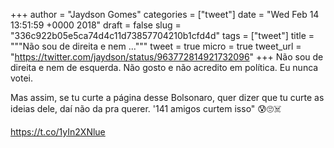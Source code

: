 
+++
author = "Jaydson Gomes"
categories = ["tweet"]
date = "Wed Feb 14 13:51:59 +0000 2018"
draft = false
slug = "336c922b05e5ca74d4c11d73857704210b1cfd4d"
tags = ["tweet"]
title = """Não sou de direita e nem ..."""
tweet = true
micro = true
tweet_url = "https://twitter.com/jaydson/status/963772814921732096"
+++
Não sou de direita e nem de esquerda. Não gosto e não acredito em política. Eu nunca votei.

Mas assim, se tu curte a página desse Bolsonaro, quer dizer que tu curte as ideias dele, daí não da pra querer.
'141 amigos curtem isso" 😰🙄☠️

https://t.co/1yIn2XNlue

